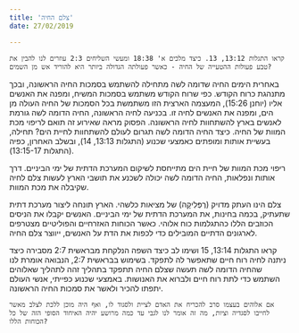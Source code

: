 ```yaml
---
title: 'צלם החיה'
date: 27/02/2019

---
```


`קראו התגלות 13:12, 13. כיצד מלכים א' 18:38 ומעשי השליחים 2:3 עוזרים לנו להבין את טבע פעולות ההטעייה של החיה - כאשר פעולתה הגדולה ביותר היא להוריד אש מן השמים?`

באחרית הימים החיה שדומה לשה מתחילה להשתמש בסמכות החיה הראשונה, ובכך מתנהגת כרוח הקודש. כפי שרוח הקודש משתמש בסמכות המשיח, ומפנה את האנשים אליו (יוחנן 15:26), המעצמה הארצית הזו משתמשת בכל הסמכות של החיה העולה מן הים, ומפנה את האנשים לחיה זו. בכניעה לחיה הראשונה, החיה הדומה לשה גורמת לאנשים בארץ להשתחוות לחיה הראשונה. הפסוק מראה שאירוע זה תואם לריפוי מכת המוות של החיה. כיצד החיה הדומה לשה תגרום לעולם להשתחוות לחיית הים? תחילה, בעשיית אותות ומופתים כאמצעי שכנוע (התגלות 13:13, 14), ובשלב האחרון, כפיה (התגלות 13:15-17).

ריפוי מכת המוות של חיית הים מתייחסת לשיקום המערכת הדתית של ימי הביניים. דרך אותות ונפלאות, החיה הדומה לשה יכולה לשכנע את תושבי הארץ לעשות צלם לחיה שקיבלה את מכת המוות.

צלם הינו העתק מדויק (רֶפְּלִיקָה) של מציאות כלשהי. הארץ תונחה ליצור מערכת דתית שתעתיק, בכמה בחינות, את המערכת הדתית של ימי הביניים. האנשים יקבלו את הניסים הכוזבים הללו כהתגלמות כוח אלוהי. כאשר הכוחות האזרחיים והפוליטיים מצטרפים לארגונים הדתיים המובילים כדי לכפות את הדת על האנשים, ייווצר צלם החיה.  

קראו התגלות 13:14, 15 ושימו לב כיצד השפה הנלקחת מבראשית 2:7 מסבירה כיצד ניתנה לחיה רוח חיים שתאפשר לה לתפקד. בשימוש בבראשית 2:7, הנבואה אומרת לנו שהחיה הדומה לשה תעשה שצלם החיה תתפקד בתהליך זהה לתהליך שאלוהים השתמש כדי לתת רוח חיים ולברוא את האנושות. באמצעי שכנוע כפייתי, אנשי העולם יתפתו להכיר ולאשר את סמכות החיה הראשונה.

`אם אלוהים בעצמו סרב להכריח את האדם לציית ולסגוד לו, ואף היה מוכן ללכת לצלב מאשר לחייבו לסגדיה וציות, מה זה אומר לנו לגבי עד כמה מרושע יהיה האיחוד הסופי הזה של כל הכוחות הללו?`